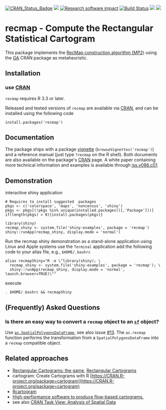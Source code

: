 [![CRAN_Status_Badge](http://www.r-pkg.org/badges/version/recmap)](https://cran.r-project.org/package=recmap)
[![](https://images.microbadger.com/badges/image/cpanse/recmap.svg)](http://microbadger.com/images/cpanse/recmap "Get your own image badge on microbadger.com")
[![Research software impact](http://depsy.org/api/package/cran/recmap/badge.svg)](http://depsy.org/package/r/recmap)
[![Build Status](https://travis-ci.org/cpanse/recmap.svg)](https://travis-ci.org/cpanse/recmap) 
[![](http://cranlogs.r-pkg.org/badges/grand-total/recmap)](https://cran.r-project.org/package=recmap)
[![](http://cranlogs.r-pkg.org/badges/recmap)](https://cran.r-project.org/package=recmap) 

# recmap - Compute the Rectangular Statistical Cartogram 

This package implements the [RecMap construction algorithm (MP2)](http://dx.doi.org/10.1109/INFVIS.2004.57) using the [GA]( https://CRAN.R-project.org/package=GA) CRAN package as metaheuristic.

## Installation


### use [CRAN](https://CRAN.R-project.org/package=recmap)

`recmap` requires R 3.3 or later.

Released and tested versions of `recmap` are available via
[CRAN](https://CRAN.R-project.org/package=recmap), 
and can be installed using the following code

```{r}
install.packages('recmap')
```

## Documentation

The package ships with a package 
[vignette](https://CRAN.R-project.org/package=recmap/vignettes/recmap.html)
(`browseVignettes('recmap')`)
and a reference manual (just type `?recmap` on the R shell).
Both documents are also available on the package's 
[CRAN](https://CRAN.R-project.org/package=recmap) page.
A white paper containing more technical information and examples is
available through [jss.v086.c01](http://dx.doi.org/10.18637/jss.v086.c01).

## Demonstration

interactive shiny application

```{r}
# Requires to install suggested  packages
pkgs <- c('colorspace', 'maps', 'noncensus', 'shiny')
pkgs <- pkgs[(!pkgs %in% unique(installed.packages()[,'Package']))]
if(length(pkgs) > 0){install.packages(pkgs)}

library(shiny)
recmap_shiny <- system.file('shiny-examples', package = 'recmap')
shiny::runApp(recmap_shiny, display.mode = 'normal')
```

Run the recmap shiny demonstration as a stand-alone application
using Linux and Apple systems use the `Terminal` application add the following 
code to your alias file, e.g., `$HOME/.bashrc`

```
alias recmapShiny="R -e \"library(shiny); \
  recmap_shiny <- system.file('shiny-examples', package = 'recmap'); \
  shiny::runApp(recmap_shiny, display.mode = 'normal', launch.browser=TRUE)\""
```

execute 

`. $HOME/.bashrc && recmapShiny` 

## (Frequently) Asked Questions

### Is there an easy way to convert a `recmap` object to an [`sf`](https://CRAN.R-project.org/package=sf ) object?


Use [`as.SpatialPolygonsDataFrame`](https://github.com/cpanse/recmap/blob/da2f90d2edb3feda7464bb543147d2908851e92b/R/recmap.R#L265),
see also issue [#13](https://github.com/cpanse/recmap/issues/13). 
The `as.recmap` function performs the transformation from a
`SpatialPolygonsDataFrame` into a `recmap` compatible object.

## Related approaches
* [Rectangular Cartograms: the game](http://www.win.tue.nl/~speckman/demos/game/index.html), [Rectangular Cartograms](http://www.win.tue.nl/~speckman/Cartograms/SoccerCarto.html)
* cartogram: Create Cartograms with R [https://CRAN.R-project.org/package=cartogram](https://CRAN.R-project.org/package=cartogram)
* [Rcartogram](https://github.com/omegahat/Rcartogram)
* [High-performance software to produce flow-based cartograms.](https://github.com/Flow-Based-Cartograms/go_cart) 
* see also [CRAN Task View: Analysis of Spatial Data](https://CRAN.R-project.org/view=Spatial)
